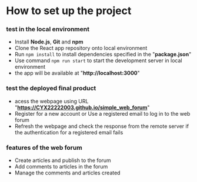 # How to set up the project

### test in the local environment
- Install **Node.js**, **Git** and **npm**
- Clone the React app repository onto local environment
- Run ```npm install``` to install dependencies specified in the "**package.json**"
- Use command ```npm run start``` to start the development server in local environment
- the app will be available at "**http://localhost:3000**"

### test the deployed final product
- acess the webpage using URL "**https://CYX22222003.github.io/simple_web_forum**" 
- Register for a new account or Use a registered email to log in to the web forum
- Refresh the webpage and check the response from the remote server if the authentication for a registered email fails

### features of the web forum
- Create articles and publish to the forum
- Add comments to articles in the forum
- Manage the comments and articles created


